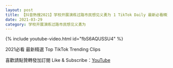 ```yaml
---
layout: post
title: 【抖音熱搜2021】学校开展演练过路市民想见义勇为 1 TikTok Daily 最新必看精選合集2021 03 29
date: 2021-03-29
category: 学校开展演练过路市民想见义勇为
---
```


{% include youtube-video.html id="fbS6AQUSSU4" %}

2021必看 最新精選 Top TikTok Trending Clips

喜歡請點贊轉發加訂閱 Like & Subscribe：[YouTube](https://www.youtube.com/channel/UCAoR7VcanIPd04uEq_GIylA/videos)

